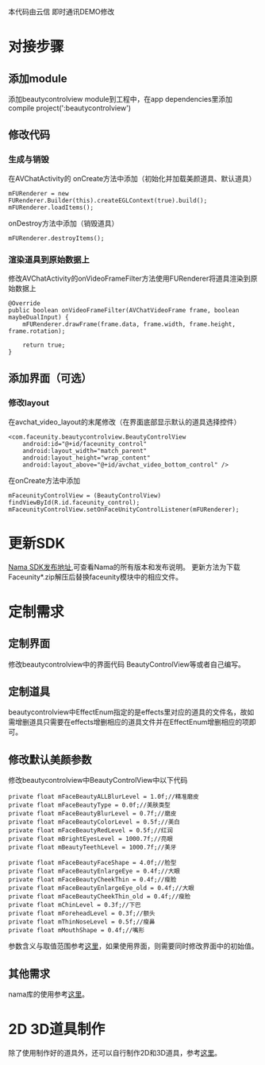 本代码由云信 即时通讯DEMO修改
# 对接步骤
## 添加module
添加beautycontrolview module到工程中，在app dependencies里添加compile project(':beautycontrolview')
## 修改代码
### 生成与销毁
在AVChatActivity的
onCreate方法中添加（初始化并加载美颜道具、默认道具）
~~~
mFURenderer = new FURenderer.Builder(this).createEGLContext(true).build();
mFURenderer.loadItems();
~~~
onDestroy方法中添加（销毁道具）
~~~
mFURenderer.destroyItems();
~~~
### 渲染道具到原始数据上
修改AVChatActivity的onVideoFrameFilter方法使用FURenderer将道具渲染到原始数据上
~~~
@Override
public boolean onVideoFrameFilter(AVChatVideoFrame frame, boolean maybeDualInput) {
    mFURenderer.drawFrame(frame.data, frame.width, frame.height, frame.rotation);

    return true;
}
~~~
## 添加界面（可选）
### 修改layout
在avchat_video_layout的末尾修改（在界面底部显示默认的道具选择控件）
~~~
<com.faceunity.beautycontrolview.BeautyControlView
    android:id="@+id/faceunity_control"
    android:layout_width="match_parent"
    android:layout_height="wrap_content"
    android:layout_above="@+id/avchat_video_bottom_control" />
~~~
在onCreate方法中添加
~~~
mFaceunityControlView = (BeautyControlView) findViewById(R.id.faceunity_control);
mFaceunityControlView.setOnFaceUnityControlListener(mFURenderer);
~~~
# 更新SDK
[Nama SDK发布地址](https://github.com/Faceunity/FULiveDemoDroid/releases),可查看Nama的所有版本和发布说明。
更新方法为下载Faceunity*.zip解压后替换faceunity模块中的相应文件。
# 定制需求
## 定制界面
修改beautycontrolview中的界面代码
BeautyControlView等或者自己编写。
## 定制道具
beautycontrolview中EffectEnum指定的是effects里对应的道具的文件名，故如需增删道具只需要在effects增删相应的道具文件并在EffectEnum增删相应的项即可。
## 修改默认美颜参数
修改beautycontrolview中BeautyControlView中以下代码
~~~
private float mFaceBeautyALLBlurLevel = 1.0f;//精准磨皮
private float mFaceBeautyType = 0.0f;//美肤类型
private float mFaceBeautyBlurLevel = 0.7f;//磨皮
private float mFaceBeautyColorLevel = 0.5f;//美白
private float mFaceBeautyRedLevel = 0.5f;//红润
private float mBrightEyesLevel = 1000.7f;//亮眼
private float mBeautyTeethLevel = 1000.7f;//美牙

private float mFaceBeautyFaceShape = 4.0f;//脸型
private float mFaceBeautyEnlargeEye = 0.4f;//大眼
private float mFaceBeautyCheekThin = 0.4f;//瘦脸
private float mFaceBeautyEnlargeEye_old = 0.4f;//大眼
private float mFaceBeautyCheekThin_old = 0.4f;//瘦脸
private float mChinLevel = 0.3f;//下巴
private float mForeheadLevel = 0.3f;//额头
private float mThinNoseLevel = 0.5f;//瘦鼻
private float mMouthShape = 0.4f;//嘴形
~~~
参数含义与取值范围参考[这里](http://www.faceunity.com/technical/android-beauty.html)，如果使用界面，则需要同时修改界面中的初始值。
## 其他需求
nama库的使用参考[这里](http://www.faceunity.com/technical/android-api.html)。
# 2D 3D道具制作
除了使用制作好的道具外，还可以自行制作2D和3D道具，参考[这里](http://www.faceunity.com/technical/fueditor-intro.html)。